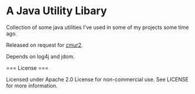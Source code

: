 A Java Utility Libary
=====================

Collection of some java utilities I've used in some of my projects some time ago.

Released on request for [cmur2](https://github.com/cmur2).

Depends on log4j and jdom.

=== License ===

Licensed under Apache 2.0 License for non-commercial use.
See LICENSE for more information.
